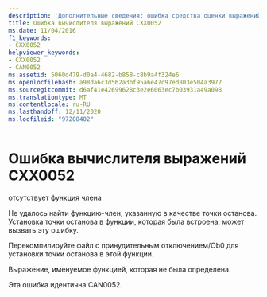 ```yaml
---
description: 'Дополнительные сведения: ошибка средства оценки выражений CXX0052'
title: Ошибка вычислителя выражений CXX0052
ms.date: 11/04/2016
f1_keywords:
- CXX0052
helpviewer_keywords:
- CXX0052
- CAN0052
ms.assetid: 5060d479-d0a4-4682-b858-c8b9a4f324e6
ms.openlocfilehash: a98da6c3d562a3bf95a6e47c97ed803e504a3972
ms.sourcegitcommit: d6af41e42699628c3e2e6063ec7b03931a49a098
ms.translationtype: MT
ms.contentlocale: ru-RU
ms.lasthandoff: 12/11/2020
ms.locfileid: "97208402"
---
```

# <a name="expression-evaluator-error-cxx0052"></a>Ошибка вычислителя выражений CXX0052

отсутствует функция члена

Не удалось найти функцию-член, указанную в качестве точки останова. Установка точки останова в функции, которая была встроена, может вызвать эту ошибку.

Перекомпилируйте файл с принудительным отключением/Ob0 для установки точки останова в этой функции.

Выражение, именуемое функцией, которая не была определена.

Эта ошибка идентична CAN0052.
